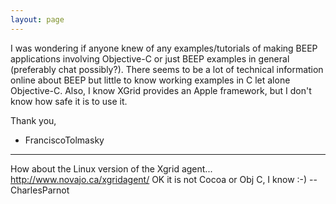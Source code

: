 ```yaml
---
layout: page
---
```


I was wondering if anyone knew of any examples/tutorials of making BEEP applications involving Objective-C or just BEEP examples in general (preferably chat possibly?).  There seems to be a lot of technical information online about BEEP but little to know working examples in C let alone Objective-C.  Also, I know XGrid provides an Apple framework, but I don't know how safe it is to use it.

Thank you,

- FranciscoTolmasky

----
How about the Linux version of the Xgrid agent... http://www.novajo.ca/xgridagent/ OK it is not Cocoa or Obj C, I know :-) --CharlesParnot
